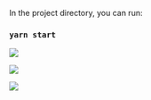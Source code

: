 In the project directory, you can run:

### `yarn start`

![](assets/screenshots/landing.png)

![](assets/screenshots/add.png)

![](assets/screenshots/edit.png)

